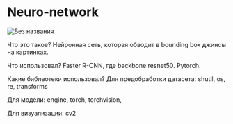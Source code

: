 # Neuro-network
![Без названия](https://user-images.githubusercontent.com/58568096/76560869-2b80b400-64b3-11ea-9aef-b19f7ab9d6f9.png)

Что это такое?
Нейронная сеть, которая обводит в bounding box джинсы на картинках.

Что использовал?
Faster R-CNN, где backbone resnet50. Pytorch.

Какие библеотеки использовал?
Для предобработки датасета:
shutil,
os,
re,
transforms

Для модели:
engine,
torch,
torchvision,

Для визуализации:
cv2

